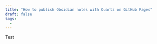```yaml
---
title: "How to publish Obsidian notes with Quartz on GitHub Pages"
draft: false
tags:
  - 
---
```

Test 

